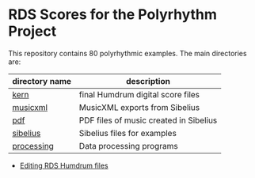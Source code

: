 RDS Scores for the Polyrhythm Project
======================================

This repository contains 80 polyrhythmic examples.  The main directories are:

| directory name | description |
| -------------- | ----------- |
| [kern](https://github.com/polyrhythm-project/rds-scores/tree/master/kern)          | final Humdrum digital score files |                 
| [musicxml](https://github.com/polyrhythm-project/rds-scores/tree/master/musicxml)      | MusicXML exports from Sibelius |
| [pdf](https://github.com/polyrhythm-project/rds-scores/tree/master/pdf)           | PDF files of music created in Sibelius |
| [sibelius](https://github.com/polyrhythm-project/rds-scores/tree/master/sibelius)      | Sibelius files for examples |
| [processing](https://github.com/polyrhythm-project/rds-scores/tree/master/processing)    | Data processing programs |
                              

* [Editing RDS Humdrum files](http://bit.ly/rds-editing)



